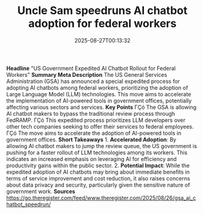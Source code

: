﻿---
title: "Uncle Sam speedruns AI chatbot adoption for federal workers"
date: "2025-08-27T00:13:32"
category: "Markets"
summary: ""
slug: "uncle sam speedruns ai chatbot adoption for federal workers"
source_urls:
  - "https://go.theregister.com/feed/www.theregister.com/2025/08/26/gsa_ai_chatbot_speedrun/"
seo:
  title: "Uncle Sam speedruns AI chatbot adoption for federal workers | Hash n Hedge"
  description: ""
  keywords: ["news", "markets", "brief"]
---
**Headline** "US Government Expedited AI Chatbot Rollout for Federal Workers"  **Summary Meta Description** The US General Services Administration (GSA) has announced a special expedited process for adopting AI chatbots among federal workers, prioritizing the adoption of Large Language Model (LLM) technologies. This move aims to accelerate the implementation of AI-powered tools in government offices, potentially affecting various sectors and services.   **Key Points**  ΓÇó The GSA is allowing AI chatbot makers to bypass the traditional review process through FedRAMP. ΓÇó This expedited process prioritizes LLM developers over other tech companies seeking to offer their services to federal employees. ΓÇó The move aims to accelerate the adoption of AI-powered tools in government offices.  **Short Takeaways**  1. **Accelerated Adoption**: By allowing AI chatbot makers to jump the review queue, the US government is pushing for a faster rollout of LLM technologies among its workers. This indicates an increased emphasis on leveraging AI for efficiency and productivity gains within the public sector. 2. **Potential Impact**: While the expedited adoption of AI chatbots may bring about immediate benefits in terms of service improvement and cost reduction, it also raises concerns about data privacy and security, particularly given the sensitive nature of government work.  **Sources** https://go.theregister.com/feed/www.theregister.com/2025/08/26/gsa_ai_chatbot_speedrun/ 
